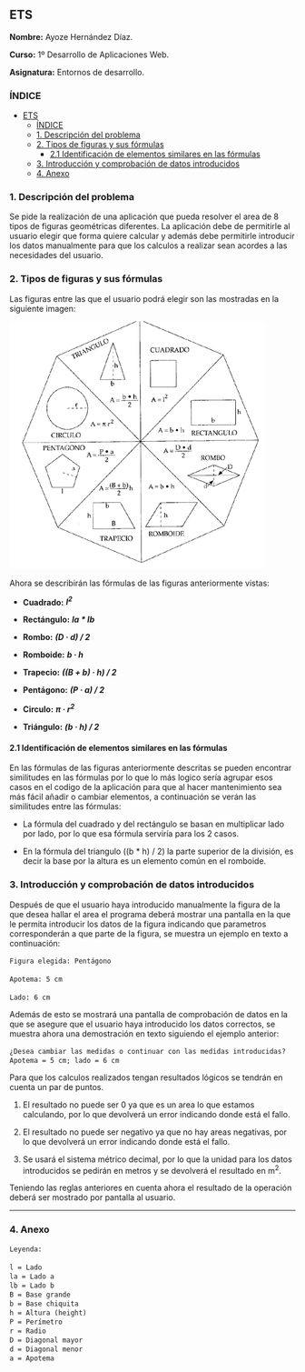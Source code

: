 ## ETS <a name=id0></a>

**Nombre:** Ayoze Hernández Díaz.

**Curso:** 1º Desarrollo de Aplicaciones Web.

**Asignatura:** Entornos de desarrollo.

### ÍNDICE

- [ETS <a name=id0></a>](#ets-)
  - [ÍNDICE](#índice)
  - [1. Descripción del problema <a name=id1></a>](#1-descripción-del-problema-)
  - [2. Tipos de figuras y sus fórmulas <a name=id2></a>](#2-tipos-de-figuras-y-sus-fórmulas-)
    - [2.1 Identificación de elementos similares en las fórmulas <a name=id2-1></a>](#21-identificación-de-elementos-similares-en-las-fórmulas-)
  - [3. Introducción y comprobación de datos introducidos <a name="id3"></a>](#3-introducción-y-comprobación-de-datos-introducidos-)
  - [4. Anexo <a name=id4></a>](#4-anexo-)

### 1. Descripción del problema <a name=id1></a>

Se pide la realización de una aplicación que pueda resolver el area de 8 tipos de figuras geométricas diferentes. La aplicación debe de permitirle al usuario elegir que forma quiere calcular y además debe permitirle introducir los datos manualmente para que los calculos a realizar sean acordes a las necesidades del usuario.

### 2. Tipos de figuras y sus fórmulas <a name=id2></a>

Las figuras entre las que el usuario podrá elegir son las mostradas en la siguiente imagen:

![](./img/001.gif)

Ahora se describirán las fórmulas de las figuras anteriormente vistas:

+ **Cuadrado:** ***l<sup>2*** 

+ **Rectángulo:** ***la * lb***

+ **Rombo:** ***(D · d) / 2*** 

+ **Romboide:** ***b · h*** 

+ **Trapecio:** ***((B + b) · h) / 2***

+ **Pentágono:** ***(P · a) / 2***

+ **Circulo:** ***&pi; · r<sup>2***

+ **Triángulo:** ***(b · h) / 2***

#### 2.1 Identificación de elementos similares en las fórmulas <a name=id2-1></a>

En las fórmulas de las figuras anteriormente descritas se pueden encontrar similitudes en las fórmulas por lo que lo más logico sería agrupar esos casos en el codigo de la aplicación para que al hacer mantenimiento sea más fácil añadir o cambiar elementos, a continuación se verán las similitudes entre las fórmulas:

+ La fórmula del cuadrado y del rectángulo se basan en multiplicar lado por lado, por lo que esa fórmula serviría para los 2 casos. 

+ En la fórmula del triangulo ((b * h) / 2) la parte superior de la división, es decir la base por la altura es un elemento común en el romboide.

### 3. Introducción y comprobación de datos introducidos <a name="id3"></a>

Después de que el usuario haya introducido manualmente la figura de la que desea hallar el area el programa deberá mostrar una pantalla en la que le permita introducir los datos de la figura indicando que parametros corresponderán a que parte de la figura, se muestra un ejemplo en texto a continuación:

```
Figura elegida: Pentágono

Apotema: 5 cm

Lado: 6 cm

```

Además de esto se mostrará una pantalla de comprobación de datos en la que se asegure que el usuario haya introducido los datos correctos, se muestra ahora una demostración en texto siguiendo el ejemplo anterior:

```
¿Desea cambiar las medidas o continuar con las medidas introducidas? Apotema = 5 cm; lado = 6 cm

```

Para que los calculos realizados tengan resultados lógicos se tendrán en cuenta un par de puntos.

1. El resultado no puede ser 0 ya que es un area lo que estamos calculando, por lo que devolverá un error indicando donde está el fallo.

2. El resultado no puede ser negativo ya que no hay areas negativas, por lo que devolverá un error indicando donde está el fallo.

3. Se usará el sistema métrico decimal, por lo que la unidad para los datos introducidos se pedirán en metros y se devolverá el resultado en m<sup>2</sup>.

Teniendo las reglas anteriores en cuenta ahora el resultado de la operación deberá ser mostrado por pantalla al usuario.

----

### 4. Anexo <a name=id4></a>

```
Leyenda:

l = Lado
la = Lado a
lb = Lado b
B = Base grande
b = Base chiquita
h = Altura (height)
P = Perímetro
r = Radio
D = Diagonal mayor
d = Diagonal menor
a = Apotema

```


